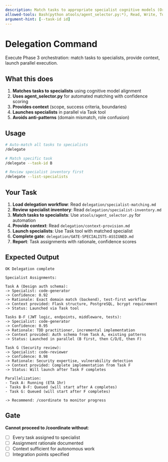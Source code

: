 ```yaml
---
description: Match tasks to appropriate specialist cognitive models (Orchestration Phase 3)
allowed-tools: Bash(python atools/agent_selector.py:*), Read, Write, TodoWrite, Task
argument-hint: [--task-id id]
---
```


# Delegation Command

Execute Phase 3 orchestration: match tasks to specialists, provide context, launch parallel execution.

## What this does

1. **Matches tasks to specialists** using cognitive model alignment
2. **Uses agent_selector.py** for automated matching with confidence scoring
3. **Provides context** (scope, success criteria, boundaries)
4. **Launches specialists** in parallel via Task tool
5. **Avoids anti-patterns** (domain mismatch, role confusion)

## Usage

```bash
# Auto-match all tasks to specialists
/delegate

# Match specific task
/delegate --task-id B

# Review specialist inventory first
/delegate --list-specialists
```

## Your Task

1. **Load delegation workflow**: Read `delegation/specialist-matching.md`
2. **Review specialist inventory**: Read `delegation/specialist-inventory.md`
3. **Match tasks to specialists**: Use `atools/agent_selector.py` for automation
4. **Provide context**: Read `delegation/context-provision.md`
5. **Launch specialists**: Use Task tool with matched specialist
6. **Complete gate**: `delegation/GATE-SPECIALISTS-ASSIGNED.md`
7. **Report**: Task assignments with rationale, confidence scores

## Expected Output

```
OK Delegation complete

Specialist Assignments:

Task A (Design auth schema):
-> Specialist: code-generator
-> Confidence: 0.92
-> Rationale: Exact domain match (backend), test-first workflow
-> Context provided: Flask structure, PostgreSQL, bcrypt requirement
-> Status: Launched via Task tool

Tasks B-F (JWT logic, endpoints, middleware, tests):
-> Specialist: code-generator
-> Confidence: 0.95
-> Rationale: TDD practitioner, incremental implementation
-> Context provided: Auth schema from Task A, existing patterns
-> Status: Launched in parallel (B first, then C/D/E, then F)

Task G (Security review):
-> Specialist: code-reviewer
-> Confidence: 0.98
-> Rationale: Security expertise, vulnerability detection
-> Context provided: Complete implementation from Task F
-> Status: Will launch after Task F completes

Parallelization:
- Task A: Running (ETA 1hr)
- Tasks B-F: Queued (will start after A completes)
- Task G: Queued (will start after F completes)

-> Recommend: /coordinate to monitor progress
```

## Gate

**Cannot proceed to /coordinate without**:
- [ ] Every task assigned to specialist
- [ ] Assignment rationale documented
- [ ] Context sufficient for autonomous work
- [ ] Integration points specified
